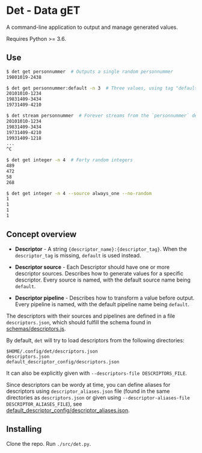 # Det - Data gET

A command-line application to output and manage generated values.

Requires Python >= 3.6.

## Use

```bash
$ det get personnummer  # Outputs a single random personnummer
19801019-2438
```

```bash
$ det get personnummer:default -n 3  # Three values, using tag "default"
20101010-1234
19831409-3434
19731409-4210
```

```bash
$ det stream personnummer  # Forever streams from the `personnummer` descriptor
20101010-1234
19831409-3434
19731409-4210
19931409-1218
...
^C
```

```bash
$ det get integer -n 4  # Forty random integers
489
472
58
268
```

```bash
$ det get integer -n 4 --source always_one --no-random
1
1
1
1
```

## Concept overview

* **Descriptor** - A string `{descriptor_name}:{descriptor_tag}`.
    When the `descriptor_tag` is missing, `default` is used instead.
    
* **Descriptor source** - Each Descriptor should have one or more descriptor sources.
    Describes how to generate values for a specific descriptor.
    Every source is named, with the default source name being `default`.
    
* **Descriptor pipeline** - Describes how to transform a value before
    output.
    Every pipeline is named, with the default pipeline name being `default`.
    
The descriptors with their sources and pipelines are defined in a file `descriptors.json`,
which should fulfill the schema found in [schemas/descriptors.js](schemas/descriptors.js).

By default, `det` will try to load descriptors from the following directories:

```
$HOME/.config/det/descriptors.json
descriptors.json
default_descriptor_config/descriptors.json
```

It can also be explicitly given with `--descriptors-file DESCRIPTORS_FILE`.

Since descriptors can be wordy at time, you can define aliases for descriptors using
`descriptor_aliases.json` file (found in the same directories as `descriptors.json`
or given using `--descriptor-aliases-file DESCRIPTOR_ALIASES_FILE`),
see [default\_descriptor\_config/descriptor\_aliases.json](default_descriptor_config/descriptor_aliases.json).

## Installing

Clone the repo. Run `./src/det.py`.
